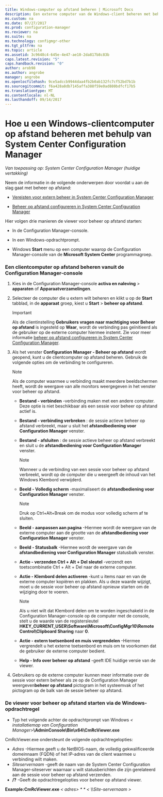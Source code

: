 ```yaml
---
title: Windows-computer op afstand beheren | Microsoft Docs
description: Een externe computer van de Windows-client beheren met behulp van System Center Configuration Manager.
ms.custom: na
ms.date: 07/27/2017
ms.prod: configuration-manager
ms.reviewer: na
ms.suite: na
ms.technology: configmgr-other
ms.tgt_pltfrm: na
ms.topic: article
ms.assetid: 3c9648c4-645e-4e47-ae10-2da817b8c83b
caps.latest.revision: "5"
caps.handback.revision: "0"
author: arob98
ms.author: angrobe
manager: angrobe
ms.openlocfilehash: 9ce5adccb9944daa4fb2b0ab132fc7cf52bd7b1b
ms.sourcegitcommit: f6a428a8db7145affa388f59e0ad880bdfcf17b5
ms.translationtype: MT
ms.contentlocale: nl-NL
ms.lasthandoff: 09/14/2017
---
```

# <a name="how-to-remotely-administer-a-windows-client-computer-by-using-system-center-configuration-manager"></a>Hoe u een Windows-clientcomputer op afstand beheren met behulp van System Center Configuration Manager

*Van toepassing op: System Center Configuration Manager (huidige vertakking)*

Neem de informatie in de volgende onderwerpen door voordat u aan de slag gaat met beheer op afstand:  

-   [Vereisten voor extern beheer in System Center Configuration Manager](../../../../core/clients/manage/remote-control/prerequisites-for-remote-control.md)  

-   [Beheer op afstand configureren in System Center Configuration Manager](../../../../core/clients/manage/remote-control/configuring-remote-control.md)  

Hier volgen drie manieren de viewer voor beheer op afstand starten:  

-   In de Configuration Manager-console.  

-   In een Windows-opdrachtprompt.  

-   Windows **Start** menu op een computer waarop de Configuration Manager-console van de **Microsoft System Center** programmagroep.  

### <a name="to-remotely-administer-a-client-computer-from-the-configuration-manager-console"></a>Een clientcomputer op afstand beheren vanuit de Configuration Manager-console  

1.  Kies in de Configuration Manager-console **activa en naleving** > **apparaten** of **Apparaatverzamelingen**.  

3.  Selecteer de computer die u extern wilt beheren en klikt u op de **Start** tabblad, in de **apparaat** groep, kiest u **Start** > **beheer op afstand**.  

    > [!IMPORTANT]  
    >  Als de clientinstelling **Gebruikers vragen naar machtiging voor Beheer op afstand** is ingesteld op **Waar**, wordt de verbinding pas geïnitieerd als de gebruiker op de externe computer hiermee instemt. Zie voor meer informatie [beheer op afstand configureren in System Center Configuration Manager](../../../../core/clients/manage/remote-control/configuring-remote-control.md).  

4.  Als het venster **Configuration Manager - Beheer op afstand** wordt geopend, kunt u de clientcomputer op afstand beheren. Gebruik de volgende opties om de verbinding te configureren.  

    > [!NOTE]  
    >  Als de computer waarmee u verbinding maakt meerdere beeldschermen heeft, wordt de weergave van alle monitors weergegeven in het venster voor beheer op afstand.  

    -   **Bestand - verbinden** -verbinding maken met een andere computer. Deze optie is niet beschikbaar als een sessie voor beheer op afstand actief is.  

    -   **Bestand - verbinding verbreken** : de sessie actieve beheer op afstand verbreekt, maar u sluit het **afstandbediening voor Configuration Manager** venster.  

    -   **Bestand - afsluiten** : de sessie actieve beheer op afstand verbreekt en sluit u de **afstandbediening voor Configuration Manager** venster.  

        > [!NOTE]  
        >  Wanneer u de verbinding van een sessie voor beheer op afstand verbreekt, wordt op de computer die u weergeeft de inhoud van het Windows Klembord verwijderd.  

    -   **Beeld - Volledig scherm** -maximaliseert de **afstandbediening voor Configuration Manager** venster.  

        > [!NOTE]  
        >  Druk op Ctrl+Alt+Break om de modus voor volledig scherm af te sluiten.  

    -   **Beeld - aanpassen aan pagina** -Hiermee wordt de weergave van de externe computer aan de grootte van de **afstandbediening voor Configuration Manager** venster.  

    -   **Beeld - Statusbalk** -Hiermee wordt de weergave van de **afstandbediening voor Configuration Manager** statusbalk venster.  

    -   **Actie - verzenden Ctrl + Alt + Del sleutel** -verzendt een toetscombinatie Ctrl + Alt + Del naar de externe computer.  

    -   **Actie - Klembord delen activeren** -kunt u items naar en van de externe computer kopiëren en plakken. Als u deze waarde wijzigt, moet u de sessie voor beheer op afstand opnieuw starten om de wijziging door te voeren.  

        > [!NOTE]  
        >  Als u niet wilt dat Klembord delen om te worden ingeschakeld in de Configuration Manager-console op de computer met de console, stelt u de waarde van de registersleutel **HKEY_CURRENT_USER\Software\Microsoft\ConfigMgr10\Remote Control\Clipboard Sharing** naar **0**.  

    -   **Actie - extern toetsenbord en muis vergrendelen** -Hiermee vergrendelt u het externe toetsenbord en muis om te voorkomen dat de gebruiker de externe computer bedient.  

    -   **Help - Info over beheer op afstand** -geeft IDE huidige versie van de viewer.  

5.  Gebruikers op de externe computer kunnen meer informatie over de sessie voor extern beheer als ze op de Configuration Manager weergeven**beheer op afstand** pictogram in het systeemvak of het pictogram op de balk van de sessie beheer op afstand.  

### <a name="to-start-the-remote-control-viewer-from-the-windows-command-line"></a>De viewer voor beheer op afstand starten via de Windows-opdrachtregel  

-   Typ het volgende achter de opdrachtprompt van Windows *< installatiemap van Configuration Manager\>***\AdminConsole\Bin\x64\CmRcViewer.exe**  

CmRcViewer.exe ondersteunt de volgende opdrachtregelopties:  

- *Adres* -Hiermee geeft u de NetBIOS-naam, de volledig gekwalificeerde domeinnaam (FQDN) of het IP-adres van de client waarmee u verbinding wilt maken.
- *Siteservernaam* -geeft de naam van de System Center Configuration Manager-siteserver waarnaar u wilt statusberichten die zijn gerelateerd aan de sessie voor beheer op afstand verzenden.
- **/?** -Geeft de opdrachtregelopties voor beheer op afstand viewer.  
     
**Example:CmRcViewer.exe** *< adres\> * * < \\\Site-servernaam >*  
